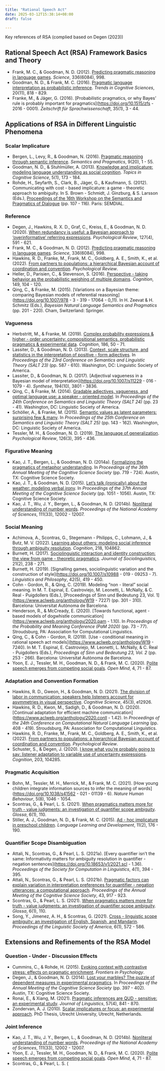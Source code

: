 ```yaml
---
title: "Rational Speech Act"
date: 2025-03-12T15:38:14+08:00
draft: false

---
```


Key references of RSA (complied based on Degen (2023))

## Rational Speech Act (RSA) Framework Basics and Theory
- Frank, M. C., & Goodman, N. D. (2012). [Predicting pragmatic reasoning in language games](https://doi.org/10.1126/science.1218633). *Science*, 336(6084), 998.
- Goodman, N. D., & Frank, M. C. (2016). [Pragmatic language interpretation as probabilistic inference](https://doi.org/10.1016/j.tics.2016.09.006). *Trends in Cognitive Sciences*, 20(11), 818 - 829.
- Franke, M., & Jäger, G. (2016). [Probabilistic pragmatics, or why Bayes’ rule is probably important for pragmatics](https://doi.org/10.1515/zfs - 2016 - 0001). *Zeitschrift für Sprachwissenschaft*, 35(1), 3 - 44.

## Applications of RSA in Different Linguistic Phenomena
### Scalar Implicature
- Bergen, L., Levy, R., & Goodman, N. (2016). [Pragmatic reasoning through semantic inference](https://doi.org/10.3765/sp.9.20). *Semantics and Pragmatics*, 9(20), 1 - 55.
- Goodman, N. D., & Stuhlmüller, A. (2013). [Knowledge and implicature: modeling language understanding as social cognition](https://doi.org/10.1111/tops.12017). *Topics in Cognitive Science*, 5(1), 173 - 184.
- Rohde, H., Seyfarth, S., Clark, B., Jäger, G., & Kaufmann, S. (2012). Communicating with cost - based implicature: a game - theoretic approach to ambiguity. In S. Brown - Schmidt, J. Ginzburg, & S. Larsson (Eds.), [Proceedings of the 16th Workshop on the Semantics and Pragmatics of Dialogue](https://semdial.org/ojs/index.php/semdial/article/view/73) (pp. 107 - 116). Paris: SEMDIAL.

### Reference
- Degen, J., Hawkins, R. X. D., Graf, C., Kreiss, E., & Goodman, N. D. (2020). [When redundancy is useful: a Bayesian approach to ‘overinformative’ referring expressions](https://doi.org/10.1037/rev0000173). *Psychological Review*, 127(4), 591 - 621.
- Frank, M. C., & Goodman, N. D. (2012). [Predicting pragmatic reasoning in language games](https://doi.org/10.1126/science.1218633). *Science*, 336(6084), 998.
- Hawkins, R. D., Franke, M., Frank, M. C., Goldberg, A. E., Smith, K., et al. (2022). [From partners to populations: a hierarchical Bayesian account of coordination and convention](https://doi.org/10.1037/rev0000348). *Psychological Review*.
- Heller, D., Parisien, C., & Stevenson, S. (2016). [Perspective - taking behavior as the probabilistic weighing of multiple domains](https://doi.org/10.1016/j.cognition.2015.11.011). *Cognition*, 149, 104 - 120.
- Qing, C., & Franke, M. (2015). [Variations on a Bayesian theme: comparing Bayesian models of referential reasoning](https://doi.org/10.1007/978 - 3 - 319 - 17064 - 0_11). In H. Zeevat & H. Schmitz (Eds.), *Bayesian Natural Language Semantics and Pragmatics* (pp. 201 - 220). Cham, Switzerland: Springer.

### Vagueness
- Herbstritt, M., & Franke, M. (2019). [Complex probability expressions & higher - order uncertainty: compositional semantics, probabilistic pragmatics & experimental data](https://doi.org/10.1016/j.cognition.2018.11.004). *Cognition*, 186, 50 - 71.
- Lassiter, D., & Goodman, N. D. (2013). [Context, scale structure, and statistics in the interpretation of positive - form adjectives](https://escholarship.org/uc/item/1329k35h). In *Proceedings of the 23rd Conference on Semantics and Linguistic Theory (SALT 23)* (pp. 587 - 610). Washington, DC: Linguistic Society of America.
- Lassiter, D., & Goodman, N. D. (2017). [Adjectival vagueness in a Bayesian model of interpretation](https://doi.org/10.1007/s11229 - 016 - 1079 - 4). *Synthese*, 194(10), 3801 - 3836.
- Qing, C., & Franke, M. (2014). [Gradable adjectives, vagueness, and optimal language use: a speaker - oriented model](https://escholarship.org/uc/item/84s3f46s). In *Proceedings of the 24th Conference on Semantics and Linguistic Theory (SALT 24)* (pp. 23 - 41). Washington, DC: Linguistic Society of America.
- Schöller, A., & Franke, M. (2015). [Semantic values as latent parameters: surprising few & many](https://escholarship.org/uc/item/6767h44f). In *Proceedings of the 25th Conference on Semantics and Linguistic Theory (SALT 25)* (pp. 143 - 162). Washington, DC: Linguistic Society of America.
- Tessler, M. H., & Goodman, N. D. (2019). [The language of generalization](https://doi.org/10.1037/rev0000131). *Psychological Review*, 126(3), 395 - 436.

### Figurative Meaning
- Kao, J. T., Bergen, L., & Goodman, N. D. (2014a). [Formalizing the pragmatics of metaphor understanding](https://escholarship.org/uc/item/2699r833). In *Proceedings of the 36th Annual Meeting of the Cognitive Science Society* (pp. 719 - 724). Austin, TX: Cognitive Science Society.
- Kao, J. T., & Goodman, N. D. (2015). [Let’s talk (ironically) about the weather: modeling verbal irony](https://escholarship.org/uc/item/2996p86d). In *Proceedings of the 37th Annual Meeting of the Cognitive Science Society* (pp. 1051 - 1056). Austin, TX: Cognitive Science Society.
- Kao, J. T., Wu, J. Y., Bergen, L., & Goodman, N. D. (2014b). [Nonliteral understanding of number words](https://doi.org/10.1073/pnas.1406182111). *Proceedings of the National Academy of Sciences*, 111(33), 12002 - 12007.

### Social Meaning
- Achimova, A., Scontras, G., Stegemann - Philipps, C., Lohmann, J., & Butz, M. V. (2022). [Learning about others: modeling social inference through ambiguity resolution](https://doi.org/10.1016/j.cognition.2021.104862). *Cognition*, 218, 104862.
- Burnett, H. (2017). [Sociolinguistic interaction and identity construction: the view from game - theoretic pragmatics](https://doi.org/10.1111/josl.12206). *Journal of Sociolinguistics*, 21(2), 238 - 271.
- Burnett, H. (2019). [Signalling games, sociolinguistic variation and the construction of style](https://doi.org/10.1007/s10988 - 019 - 09253 - 7). *Linguistics and Philosophy*, 42(5), 419 - 450.
- Cohn - Gordon, R., & Qing, C. (2019). Modeling “non - literal” social meaning. In M. T. Espinal, E. Castroviejo, M. Leonetti, L. McNally, & C. Real - Puigdollers (Eds.), [Proceedings of Sinn und Bedeutung 23, Vol. 1](https://www.aclweb.org/anthology/W19 - 7227) (pp. 301 - 310). Barcelona: Universitat Autònoma de Barcelona.
- Henderson, R., & McCready, E. (2020). [Towards functional, agent - based models of dogwhistle communication](https://www.aclweb.org/anthology/2020.pam - 1.10). In *Proceedings of the Probability and Meaning Conference (PaM 2020)* (pp. 73 - 77). Stroudsburg, PA: Association for Computational Linguistics.
- Qing, C., & Cohn - Gordon, R. (2019). [Use - conditional meaning in rational speech act models](https://www.aclweb.org/anthology/W19 - 7240). In M. T. Espinal, E. Castroviejo, M. Leonetti, L. McNally, & C. Real - Puigdollers (Eds.), *Proceedings of Sinn und Bedeutung 23, Vol. 2* (pp. 253 - 266). Barcelona: Universitat Autònoma de Barcelona.
- Yoon, E. J., Tessler, M. H., Goodman, N. D., & Frank, M. C. (2020). [Polite speech emerges from competing social goals](https://doi.org/10.1162/opmi_a_00037). *Open Mind*, 4, 71 - 87.

### Adaptation and Convention Formation
- Hawkins, R. D., Gweon, H., & Goodman, N. D. (2021). [The division of labor in communication: speakers help listeners account for asymmetries in visual perspective](https://doi.org/10.1111/cogs.12926). *Cognitive Science*, 45(3), e12926.
- Hawkins, R. D., Kwon, M., Sadigh, D., & Goodman, N. D. (2020). [Continual adaptation for efficient machine communication](https://www.aclweb.org/anthology/2020.conll - 1.42). In *Proceedings of the 24th Conference on Computational Natural Language Learning* (pp. 408 - 419). Stroudsburg, PA: Association for Computational Linguistics.
- Hawkins, R. D., Franke, M., Frank, M. C., Goldberg, A. E., Smith, K., et al. (2022). [From partners to populations: a hierarchical Bayesian account of coordination and convention](https://doi.org/10.1037/rev0000348). *Psychological Review*.
- Schuster, S., & Degen, J. (2020). [I know what you’re probably going to say: listener adaptation to variable use of uncertainty expressions](https://doi.org/10.1016/j.cognition.2020.104285). *Cognition*, 203, 104285.

### Pragmatic Acquisition
- Bohn, M., Tessler, M. H., Merrick, M., & Frank, M. C. (2021). [How young children integrate information sources to infer the meaning of words](https://doi.org/10.1038/s41562 - 021 - 01139 - 6). *Nature Human Behaviour*, 5(8), 1046 - 1054.
- Scontras, G., & Pearl, L. S. (2021). [When pragmatics matters more for truth - value judgments: an investigation of quantifier scope ambiguity](https://doi.org/10.5334/gjgl.841). *Glossa*, 6(1), 110.
- Stiller, A. J., Goodman, N. D., & Frank, M. C. (2015). [Ad - hoc implicature in preschool children](https://doi.org/10.1080/15475441.2014.953771). *Language Learning and Development*, 11(2), 176 - 190.

### Quantifier Scope Disambiguation
- Attali, N., Scontras, G., & Pearl, L. S. (2021a). [Every quantifier isn’t the same: Informativity matters for ambiguity resolution in quantifier - negation sentences](https://doi.org/10.18653/v1/2021.scl - 1.36). *Proceedings of the Society for Computation in Linguistics*, 4(1), 394 - 395.
- Attali, N., Scontras, G., & Pearl, L. S. (2021b). [Pragmatic factors can explain variation in interpretation preferences for quantifier - negation utterances: a computational approach](https://escholarship.org/uc/item/84s9f935). *Proceedings of the Annual Meeting of the Cognitive Science Society*, 43, 917 - 923.
- Scontras, G., & Pearl, L. S. (2021). [When pragmatics matters more for truth - value judgments: an investigation of quantifier scope ambiguity](https://doi.org/10.5334/gjgl.841). *Glossa*, 6(1), 110.
- Song, Y., Jimenez, A. H., & Scontras, G. (2021). [Cross - linguistic scope ambiguity: an investigation of English, Spanish, and Mandarin](https://doi.org/10.3765/plsa.v6i1.4726). *Proceedings of the Linguistic Society of America*, 6(1), 572 - 586.

## Extensions and Refinements of the RSA Model
### Question - Under - Discussion Effects
- Cummins, C., & Rohde, H. (2015). [Evoking context with contrastive stress: effects on pragmatic enrichment](https://doi.org/10.3389/fpsyg.2015.01779). *Frontiers in Psychology*.
- Degen, J., & Goodman, N. D. (2014). [Lost your marbles? The puzzle of dependent measures in experimental pragmatics](https://escholarship.org/uc/item/9318593p). In *Proceedings of the Annual Meeting of the Cognitive Science Society* (pp. 397 - 402). Austin, TX: Cognitive Science Society.
- Ronai, E., & Xiang, M. (2021). [Pragmatic inferences are QUD - sensitive: an experimental study](https://doi.org/10.1017/S0022226721000124). *Journal of Linguistics*, 57(4), 841 - 870.
- Zondervan, A. J. (2010). [Scalar implicatures or focus: an experimental approach](https://dspace.library.uu.nl/handle/1874/197647). PhD Thesis, Utrecht University, Utrecht, Netherlands.

### Joint Inference
- Kao, J. T., Wu, J. Y., Bergen, L., & Goodman, N. D. (2014b). [Nonliteral understanding of number words](https://doi.org/10.1073/pnas.1406182111). *Proceedings of the National Academy of Sciences*, 111(33), 12002 - 12007.
- Yoon, E. J., Tessler, M. H., Goodman, N. D., & Frank, M. C. (2020). [Polite speech emerges from competing social goals](https://doi.org/10.1162/opmi_a_00037). *Open Mind*, 4, 71 - 87.
- Scontras, G., & Pearl, L. S. (

